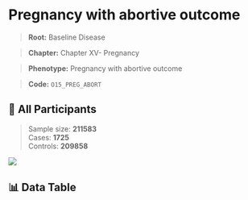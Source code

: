 # Pregnancy with abortive outcome

> **Root:** Baseline Disease  

> **Chapter:** Chapter XV- Pregnancy  

> **Phenotype:** Pregnancy with abortive outcome  

> **Code:** `O15_PREG_ABORT`

## 🧪 All Participants  
> Sample size: **211583**  
> Cases: **1725**  
> Controls: **209858**
<img src="/Sensitive/Figures/ALL/Baseline/O15_PREG_ABORT.png"/>

## 📊 Data Table
<CsvTableMRF src="/Sensitive/Data/ALL/Baseline/LG_O15_PREG_ABORT.csv"/>

